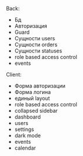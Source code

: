 Back:
- Бд
- Авторизация
- Guard
- Сущности users
- Сущности orders
- Сущности statuses
- role based access control
- events

Client:
- Форма авторизации
- Форма логина
- единый layout
- role based access control
- collapsed sidebar
- dashboard
- users
- settings
- dark mode
- events
- calendar
